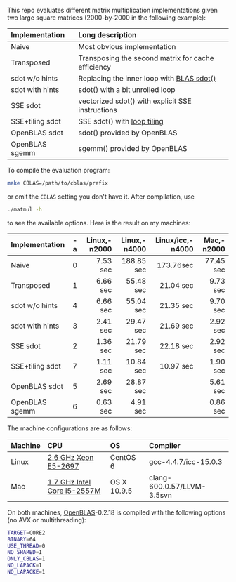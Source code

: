 This repo evaluates different matrix multiplication implementations given two
large square matrices (2000-by-2000 in the following example):

|Implementation |Long description|
|:--------------|:---------------|
|Naive          |Most obvious implementation|
|Transposed     |Transposing the second matrix for cache efficiency|
|sdot w/o hints |Replacing the inner loop with [BLAS sdot()][sdot]|
|sdot with hints|sdot() with a bit unrolled loop|
|SSE sdot       |vectorized sdot() with explicit SSE instructions|
|SSE+tiling sdot|SSE sdot() with [loop tiling][looptile]|
|OpenBLAS sdot  |sdot() provided by OpenBLAS|
|OpenBLAS sgemm |sgemm() provided by OpenBLAS|

To compile the evaluation program:
```sh
make CBLAS=/path/to/cblas/prefix
```
or omit the `CBLAS` setting you don't have it. After compilation, use
```sh
./matmul -h
```
to see the available options. Here is the result on my machines:

|Implementation |-a |Linux,-n2000|Linux,-n4000|Linux/icc,-n4000|Mac,-n2000|
|:--------------|:-:|-----------:|-----------:|---------------:|---------:|
|Naive          | 0 |7.53 sec    | 188.85 sec |173.76sec |77.45 sec |
|Transposed     | 1 |6.66 sec    |  55.48 sec |21.04 sec | 9.73 sec |
|sdot w/o hints | 4 |6.66 sec    |  55.04 sec |21.35 sec | 9.70 sec |
|sdot with hints| 3 |2.41 sec    |  29.47 sec |21.69 sec | 2.92 sec |
|SSE sdot       | 2 |1.36 sec    |  21.79 sec |22.18 sec | 2.92 sec |
|SSE+tiling sdot| 7 |1.11 sec    |  10.84 sec |10.97 sec | 1.90 sec |
|OpenBLAS sdot  | 5 |2.69 sec    |  28.87 sec |          | 5.61 sec |
|OpenBLAS sgemm | 6 |0.63 sec    |   4.91 sec |          | 0.86 sec |

The machine configurations are as follows:

|Machine|CPU                        |OS         |Compiler  |
|:------|:--------------------------|:----------|:---------|
|Linux  |[2.6 GHz Xeon E5-2697][linuxcpu]       |CentOS 6   |gcc-4.4.7/icc-15.0.3 |
|Mac    |[1.7 GHz Intel Core i5-2557M][maccpu]  |OS X 10.9.5|clang-600.0.57/LLVM-3.5svn|

On both machines, [OpenBLAS][oblas]-0.2.18 is compiled with the following
options (no AVX or multithreading):
```sh
TARGET=CORE2
BINARY=64
USE_THREAD=0
NO_SHARED=1
ONLY_CBLAS=1
NO_LAPACK=1
NO_LAPACKE=1
```

[oblas]: http://www.openblas.net/
[sdot]: http://www.netlib.org/lapack/lug/node145.html
[maccpu]: http://ark.intel.com/products/54620
[linuxcpu]: http://ark.intel.com/products/81059
[looptile]: https://en.wikipedia.org/wiki/Loop_tiling

